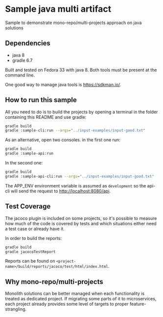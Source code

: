 # Sample java multi artifact

Sample to demonstrate mono-repo/multi-projects approach on java solutions

## Dependencies

- java 8
- gradle 6.7

Built and tested on Fedora 33 with java 8. Both tools must be present at the 
command line.

One good way to manage java tools is <https://sdkman.io/>.

## How to run this sample

All you need to do is to build the projects by opening a terminal in the folder
containing this README and use gradle:

```bash
gradle build
gradle :sample-cli:run --args="../input-examples/input-good.txt"
``` 

As an alternative, open two consoles. in the first one run:

```bash
gradle build
gradle :sample-api:run
``` 

In the second one:

```bash
gradle build
gradle :sample-api-cli:run --args="../input-examples/input-good.txt"
``` 

The APP_ENV environment variable is assumed as `development` so the api-cli will
send the request to <http://localhost:8080/api>.

## Test Coverage

The jacoco plugin is included on some projects, so it's possible to measure how
much of the code is covered by tests and which situations either need a test
case or already have it.

In order to build the reports:

```bash
gradle build
gradle jacocoTestReport
``` 

Reports can be found on 
`<project-name>/build/reports/jacoco/test/html/index.html`.

## Why mono-repo/multi-projects

Monolith solutions can be better managed when each functionality is treated as
dedicated project. If migrating some parts of it to microservices, each project
already provides some level of targets to proper feature-strangling.

